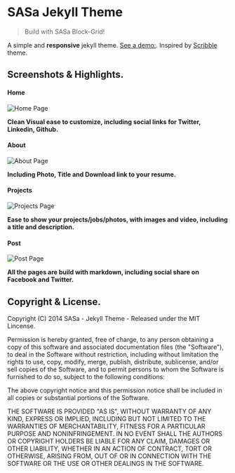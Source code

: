 SASa Jekyll Theme
========

> Build with SASa Block-Grid!

A simple and **responsive** jekyll theme. [See a demo:](http://www.newaeonweb.com.br/sasa-jekyll-theme/).
Inspired by [Scribble](https://github.com/muan/scribble) theme.

## Screenshots & Highlights.

#### Home
![Home Page](http://www.newaeonweb.com.br/images/home.png "Home Page")

**Clean Visual ease to customize, including social links for Twitter, Linkedin, Github.**

#### About
![About Page](http://www.newaeonweb.com.br/images/about.png "About Page")

**Including Photo, Title and Download link to your resume.**

#### Projects
![Projects Page](http://www.newaeonweb.com.br/images/projects.png "Projects Page")

**Ease to show your projects/jobs/photos, with images and video, including a title and description.**

#### Post
![Post Page](http://www.newaeonweb.com.br/images/post.png "Post Page")

**All the pages are build with markdown, including social share on Facebook and Twitter.**

## Copyright & License.

Copyright (C) 2014 SASa - Jekyll Theme - Released under the MIT Lincense.

Permission is hereby granted, free of charge, to any person obtaining a copy of this software and associated documentation files (the "Software"), to deal in the Software without restriction, including without limitation the rights to use, copy, modify, merge, publish, distribute, sublicense, and/or sell copies of the Software, and to permit persons to whom the Software is furnished to do so, subject to the following conditions:

The above copyright notice and this permission notice shall be included in all copies or substantial portions of the Software.

THE SOFTWARE IS PROVIDED "AS IS", WITHOUT WARRANTY OF ANY KIND, EXPRESS OR IMPLIED, INCLUDING BUT NOT LIMITED TO THE WARRANTIES OF MERCHANTABILITY, FITNESS FOR A PARTICULAR PURPOSE AND
NONINFRINGEMENT. IN NO EVENT SHALL THE AUTHORS OR COPYRIGHT HOLDERS BE LIABLE FOR ANY CLAIM, DAMAGES OR OTHER LIABILITY, WHETHER IN AN ACTION OF CONTRACT, TORT OR OTHERWISE, ARISING FROM, OUT OF OR IN CONNECTION WITH THE SOFTWARE OR THE USE OR OTHER DEALINGS IN THE SOFTWARE.